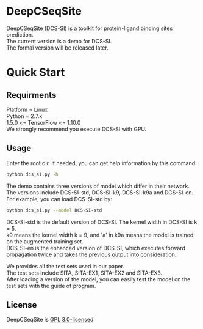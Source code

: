 # DeepCSeqSite
DeepCSeqSite (DCS-SI) is a toolkit for protein-ligand binding sites prediction.<br>
The current version is a demo for DCS-SI.<br>
The formal version will be released later.<br>

# Quick Start
## Requirments
Platform = Linux<br>
Python = 2.7.x<br>
1.5.0 <= TensorFlow <= 1.10.0<br>
We strongly recommend you execute DCS-SI with GPU.
## Usage
Enter the root dir. If needed, you can get help information by this command:
```bash
python dcs_si.py -h
```
The demo contains three versions of model which differ in their network.<br>
The versions include DCS-SI-std, DCS-SI-k9, DCS-SI-k9a and DCS-SI-en.<br>
For example, you can load DCS-SI-std by:
```bash
python dcs_si.py --model DCS-SI-std
```
DCS-SI-std is the default version of DCS-SI. The kernel width in DCS-SI is k = 5.<br>
k9 means the kernel width k = 9, and 'a' in k9a means the model is trained on the augmented training set.<br>
DCS-SI-en is the enhanced version of DCS-SI, which executes forward propagation twice and takes the previous output into consideration.<br>

We provides all the test sets used in our paper.<br>
The test sets include SITA, SITA-EX1, SITA-EX2 and SITA-EX3.<br>
After loading a version of the model, you can easily test the model on the test sets with the guide of program. 
## License
DeepCSeqSite is [GPL 3.0-licensed](https://github.com/yfCuiFaith/DeepCSeqSite/blob/master/LICENSE)
